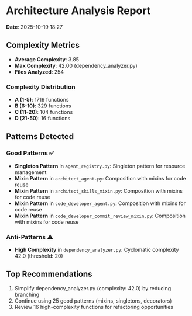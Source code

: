 # Architecture Analysis Report

**Date**: 2025-10-19 18:27

## Complexity Metrics

- **Average Complexity**: 3.85
- **Max Complexity**: 42.00 (dependency_analyzer.py)
- **Files Analyzed**: 254

### Complexity Distribution

- **A (1-5)**: 1719 functions
- **B (6-10)**: 329 functions
- **C (11-20)**: 104 functions
- **D (21-50)**: 16 functions

## Patterns Detected

### Good Patterns ✅

- **Singleton Pattern** in `agent_registry.py`: Singleton pattern for resource management
- **Mixin Pattern** in `architect_agent.py`: Composition with mixins for code reuse
- **Mixin Pattern** in `architect_skills_mixin.py`: Composition with mixins for code reuse
- **Mixin Pattern** in `code_developer_agent.py`: Composition with mixins for code reuse
- **Mixin Pattern** in `code_developer_commit_review_mixin.py`: Composition with mixins for code reuse

### Anti-Patterns ⚠️

- **High Complexity** in `dependency_analyzer.py`: Cyclomatic complexity 42.0 (threshold: 20)

## Top Recommendations

1. Simplify dependency_analyzer.py (complexity: 42.0) by reducing branching
2. Continue using 25 good patterns (mixins, singletons, decorators)
3. Review 16 high-complexity functions for refactoring opportunities
